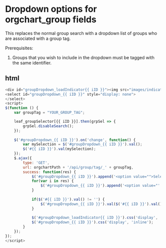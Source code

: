 # Dropdown options for orgchart_group fields

This replaces the normal group search with a dropdown list of groups who are associated with a group tag.

Prerequisites:
1. Groups that you wish to include in the dropdown must be tagged with the same identifier.


## html
```js
<div id="groupDropdown_loadIndicator{{ iID }}"><img src="images/indicator.gif" /> Loading</div>
<select id="groupDropdown_{{ iID }}" style="display: none">
</select>
<script>
$(function () {
    var groupTag = "YOUR_GROUP_TAG";

    leaf_groupSelector[{{ iID }}].then(grpSel => {
    	grpSel.disableSearch();
    });
    
    $('#groupDropdown_{{ iID }}').on('change', function() {
    	var mySelection = $('#groupDropdown_{{ iID }}').val();
    	$('#{{ iID }}').val(mySelection);
    });
    $.ajax({
        type: 'GET',
        url: orgchartPath + '/api/group/tag/_' + groupTag,
        success: function(res) {
            $('#groupDropdown_{{ iID }}').append('<option value="">Select an option</option>');
            for(var i in res) {
                $('#groupDropdown_{{ iID }}').append('<option value="' + res[i].groupID + '">' + res[i].groupTitle + '</option>');
            }
            
            if($('#{{ iID }}').val() != '') {
                $('#groupDropdown_{{ iID }}').val($('#{{ iID }}').val());
            }
            
            $('#groupDropdown_loadIndicator{{ iID }}').css('display', 'none');
            $('#groupDropdown_{{ iID }}').css('display', 'inline');
        }
    });
});
</script>
```
